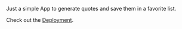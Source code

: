 Just a simple App to generate quotes and save them in a favorite list.

Check out the [Deployment](https://quote-machine-theta.vercel.app/).
